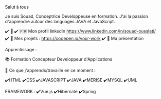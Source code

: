 Salut à tous 

 

Je suis Souad, Conceptrice Developpeuse en formation. J'ai la passion d'apprendre autour des languages JAVA et JavaScript. 

✔️ 📝 
✔️ 🇫🇷 Mon profil linkedin https://www.linkedin.com/in/souad-oueslati/
✔️ 📗 Mes projets : https://codepen.io/your-work
✔️ 🔖 Ma présentation


Apprentissage :

📚  Formation Concepteur Developpeur d'Applications

🌱  Ce que j'apprends/travaille en ce moment :

✔️HTML  ✔️CSS ✔️JAVASCRIPT ✔️JAVA ✔️MERISE ✔️MYSQL ✔️UML

FRAMEWORK : ✔️Vue.js  ✔️Hibernate  ✔️Spring


